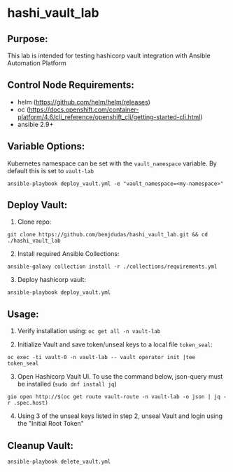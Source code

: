 # hashi_vault_lab

**Purpose:**
------
This lab is intended for testing hashicorp vault integration with Ansible Automation Platform

**Control Node Requirements:**
------
- helm (https://github.com/helm/helm/releases)
- oc (https://docs.openshift.com/container-platform/4.6/cli_reference/openshift_cli/getting-started-cli.html)
- ansible 2.9+

**Variable Options:**
------
Kubernetes namespace can be set with the `vault_namespace` variable. By default this is set to `vault-lab`

~~~
ansible-playbook deploy_vault.yml -e "vault_namespace=<my-namespace>"
~~~

**Deploy Vault:**
------
1) Clone repo:
~~~
git clone https://github.com/benjdudas/hashi_vault_lab.git && cd ./hashi_vault_lab
~~~

2) Install required Ansible Collections:
~~~
ansible-galaxy collection install -r ./collections/requirements.yml
~~~

3) Deploy hashicorp vault:
~~~
ansible-playbook deploy_vault.yml
~~~

**Usage:**
------
1) Verify installation using: `oc get all -n vault-lab`

2) Initialize Vault and save token/unseal keys to a local file `token_seal`:
~~~
oc exec -ti vault-0 -n vault-lab -- vault operator init |tee token_seal
~~~

3) Open Hashicorp Vault UI. To use the command below, json-query must be installed (`sudo dnf install jq`)
~~~
gio open http://$(oc get route vault-route -n vault-lab -o json | jq -r .spec.host)
~~~

4) Using 3 of the unseal keys listed in step 2, unseal Vault and login using the "Initial Root Token"

**Cleanup Vault:**
------
~~~
ansible-playbook delete_vault.yml
~~~
